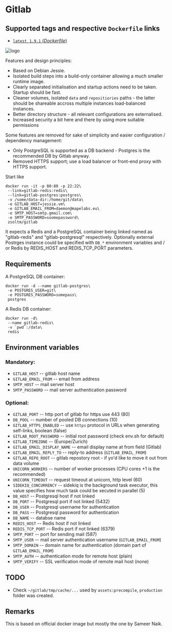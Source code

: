 Gitlab
======

## Supported tags and respective `Dockerfile` links

-   [`latest`, `1.9.1` (*Dockerfile*)](https://github.com/zsoltm/docker/blob/gitlab-7.11.4-1/x86_64/apps/gitlab/Dockerfile)

![logo](https://about.gitlab.com/images/gitlab_logo.png)

Features and design principles:

+ Based on Debian Jessie.
+ Isolated build steps into a build-only container allowing a much smaller runtime image.
+ Clearly separated initialisation and startup actions need to be taken. Startup should be fast.
+ Cleaner volumes, isolated `data` and `repositiories` paths - the latter should be shareable accross multiple instances load-balanced instances.
+ Better directory structure - all relevant configurations are externalised.
+ Increased security a bit here and there by using more suitable permissions

Some features are removed for sake of simplicity and easier configuration / dependency management:

+ Only PostgreSQL is supported as a DB backend - Postgres is the recommended DB by Gitlab anyway.
+ Removed HTTPS support; use a load balancer or front-end proxy with HTTPS support.

Start like

    docker run -it -p 80:80 -p 22:22\
     --link=gitlab-redis:redis\
     --link=gitlab-postgres:postgres\
     -v /some/data-dir:/home/git/data\
     -e GITLAB_HOST=jessie.vm\
     -e GITLAB_EMAIL_FROM=daemon@mapelabs.eu\
     -e SMTP_HOST=smtp.gmail.com\
     -e SMTP_PASSWORD=soomepassword\
     zsoltm/gitlab

It expects a Redis and a PostgreSQL container being linked named as "gitlab-redis" and "gitlab-postgresql"
respectively. Optionally external Postrges instance could be specified with `DB_*` environment variables
and / or Redis by REDIS_HOST and REDIS_TCP_PORT parameters.

## Requirements

A PostgreSQL DB container:

    docker run -d --name gitlab-postgres\
     -e POSTGRES_USER=git\
     -e POSTGRES_PASSWORD=somepass\
     postgres

A Redis DB container:

    docker run -d\
     --name gitlab-redis\
     -v `pwd`:/data\
     redis

## Environment variables

### Mandatory:

+ `GITLAB_HOST` -- gitlab host name
+ `GITLAB_EMAIL_FROM` -- email from address
+ `SMTP_HOST` -- mail server host
+ `SMTP_PASSWORD` -- mail server authentication password

### Optional:

+ `GITLAB_PORT` -- http port of gitlab for https use 443 (80)
+ `DB_POOL` -- number of pooled DB connections (10)
+ `GITLAB_HTTPS_ENABLED` -- use `https` protocol in URLs when generating self-links, boolean (false)
+ `GITLAB_ROOT_PASSWORD` -- initial root password  (check env.sh for default)
+ `GITLAB_TIMEZONE` -- (Europe/Zurich)
+ `GITLAB_EMAIL_DISPLAY_NAME` -- email display name at from field (Gitlab)
+ `GITLAB_EMAIL_REPLY_TO` -- reply-to address (`GITLAB_EMAIL_FROM`)
+ `GITLAB_REPO_ROOT` -- gitlab repostory root - if yo'd like to move it out from data volume
+ `UNICORN_WORKERS` -- number of worker processes (CPU cores +1 is the recommended)
+ `UNICORN_TIMEOUT` -- request timeout at unicorn, http level (60)
+ `SIDEKIQ_CONCURRENCY` -- sidekiq is the background task executor, this value specifies how much task could be xecuted in parallel (5)
+ `DB_HOST` -- Postgresql host if not linked
+ `DB_PORT` -- Postgresql port if not linked (5432)
+ `DB_USER` -- Postgresql username for authentication
+ `DB_PASS` -- Postgresql password for authentication
+ `DB_NAME` -- databse name
+ `REDIS_HOST` -- Redis host if not linked
+ `REDIS_TCP_PORT` -- Redis port if not linked (6379)
+ `SMTP_PORT` -- port for sending mail (587)
+ `SMTP_USER` -- mail server authentication username (`GITLAB_EMAIL_FROM`)
+ `SMTP_DOMAIN` -- domain name for authentication (domain part of `GITLAB_EMAIL_FROM`)
+ `SMTP_AUTH` -- authentication mode for remote host (plain)
+ `SMTP_VERIFY` -- SSL verification mode of remote mail host (none)

## TODO

+ Check `~/gitlab/tmp/cache/...` used by `assets:precompile`, `production` folder was created.

## Remarks

This is based on official docker image but mostly the one by Sameer Naik.
